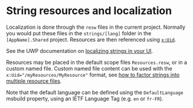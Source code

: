 # String resources and localization

Localization is done through the `resw` files in the current project. Normally you would put these files in the `strings/[lang]` folder in the `[AppName].Shared` project.  Resources are then referenced using [`x:Uid`](https://docs.microsoft.com/en-us/windows/uwp/xaml-platform/x-uid-directive).

See the UWP documentation on [localizing strings in your UI](https://docs.microsoft.com/en-us/windows/uwp/app-resources/localize-strings-ui-manifest).

Resources may be placed in the default scope files `Resources.resw`, or in a custom named file. Custom named file content
can be used with the `x:Uid="/myResources/MyResource"` format, see [how to factor strings into multiple resource files](https://docs.microsoft.com/en-us/windows/uwp/app-resources/localize-strings-ui-manifest#factoring-strings-into-multiple-resources-files).

Note that the default language can be defined using the `DefaultLanguage` msbuild property, using an IETF Language Tag (e.g. `en` or `fr-FR`).